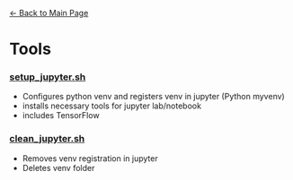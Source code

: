 [← Back to Main Page](../README.md)
# Tools

### [setup_jupyter.sh](setup_jupyter.sh) 
- Configures python venv and registers venv in jupyter (Python myvenv)
- installs necessary tools for jupyter lab/notebook
- includes TensorFlow

### [clean_jupyter.sh](clean_jupyter.sh)
- Removes venv registration in jupyter
- Deletes venv folder